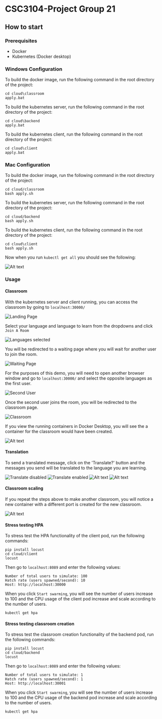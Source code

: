 # CSC3104-Project Group 21
## How to start
### Prerequisites
- Docker
- Kubernetes (Docker desktop)

### Windows Configuration
To build the docker image, run the following command in the root directory of the project:
```
cd cloud\classroom
apply.bat
```
To build the kubernetes server, run the following command in the root directory of the project:
```
cd cloud\backend
apply.bat
```
To build the kubernetes client, run the following command in the root directory of the project:
```
cd cloud\client
apply.bat

```

### Mac Configuration
To build the docker image, run the following command in the root directory of the project:
```
cd cloud/classroom
bash apply.sh
```
To build the kubernetes server, run the following command in the root directory of the project:
```
cd cloud/backend
bash apply.sh
```
To build the kubernetes client, run the following command in the root directory of the project:
```
cd cloud\client
bash apply.sh
```

Now when you run `kubectl get all` you should see the following:

![Alt text](readme_images/kubectl_get_all.png)

### Usage

#### Classroom
With the kubernetes server and client running, you can access the classroom by going to `localhost:30000/`

![Landing Page](readme_images/landing_page.png)

Select your language and language to learn from the dropdowns and click `Join A Room`

![Languages selected](readme_images/languages_selected.png)

You will be redirected to a waiting page where you will wait for another user to join the room.

![Waiting Page](readme_images/waiting_page.png)

For the purposes of this demo, you will need to open another browser window and go to `localhost:30000/` and select the opposite languages as the first user.

![Second User](readme_images/second_user.png)

Once the second user joins the room, you will be redirected to the classroom page.

![Classroom](readme_images/classroom.png)

If you view the running containers in Docker Desktop, you will see the a container for the classroom would have been created.

![Alt text](readme_images/classroom_container.png)

#### Translation

To send a translated message, click on the 'Translate?' button and the messages you send will be translated to the language you are learning.

![Translate disabled](readme_images/translate_disabled.png)
![Translate enabled](readme_images/translate_enabled.png)
![Alt text](readme_images/chat_translate_enabled_sender.png)
![Alt text](readme_images/chat_translate_enabled_receiver.png)

#### Classroom scaling

If you repeat the steps above to make another classroom, you will notice a new container with a different port is created for the new classroom.

![Alt text](readme_images/new_classroom_container.png)

#### Stress testing HPA
To stress test the HPA functionality of the client pod, run the following commands:
```
pip install locust
cd cloud/client
locust
```
Then go to `localhost:8089` and enter the following values:
```
Number of total users to simulate: 100
Hatch rate (users spawned/second): 10
Host: http://localhost:30000
```
When you click `Start swarming`, you will see the number of users increase to 100 and the CPU usage of the client pod increase and scale according to the number of users.
```
kubectl get hpa
```

#### Stress testing classroom creation
To stress test the classroom creation functionality of the backend pod, run the following commands:
```
pip install locust
cd cloud/backend
locust
```
Then go to `localhost:8089` and enter the following values:
```
Number of total users to simulate: 1
Hatch rate (users spawned/second): 1
Host: http://localhost:30001
```
When you click `Start swarming`, you will see the number of users increase to 100 and the CPU usage of the backend pod increase and scale according to the number of users.
```
kubectl get hpa
```